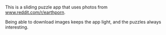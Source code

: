 This is a sliding puzzle app that uses photos from www.reddit.com/r/earthporn.

Being able to download images keeps the app light, and the puzzles always interesting.
